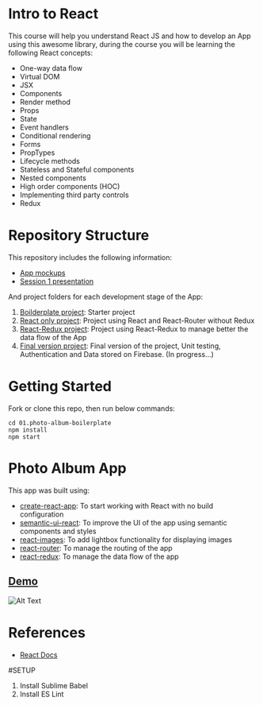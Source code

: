 # Intro to React
This course will help you understand React JS and how to develop an App using this awesome library, during the course you will be learning the following React concepts:
- One-way data flow
- Virtual DOM
- JSX
- Components
- Render method
- Props
- State
- Event handlers
- Conditional rendering
- Forms
- PropTypes
- Lifecycle methods
- Stateless and Stateful components
- Nested components
- High order components (HOC)
- Implementing third party controls
- Redux

# Repository Structure
This repository includes the following information:
- [App mockups](./mockups)
- [Session 1 presentation](http://photo-album.arturodelagarza.com/Intro-To-React-Presentation1.pdf)

And project folders for each development stage of the App:
1. [Boilderplate project](./01.photo-album-boilerplate): Starter project
2. [React only project](./02.photo-album-reactonly): Project using React and React-Router without Redux
3. [React-Redux project](./03.photo-album-withredux): Project using React-Redux to manage better the data flow of the App
4. [Final version project](./04.photo-album-finalversion): Final version of the project, Unit testing, Authentication and Data stored on Firebase. (In progress...)

# Getting Started
Fork or clone this repo, then run below commands:
````
cd 01.photo-album-boilerplate
npm install
npm start
````

# Photo Album App
This app was built using:
- [create-react-app](https://github.com/facebookincubator/create-react-app): To start working with React with no build configuration
- [semantic-ui-react](https://github.com/jhudson8/react-semantic-ui): To improve the UI of the app using semantic components and styles
- [react-images](https://github.com/jossmac/react-images): To add lightbox functionality for displaying images
- [react-router](https://github.com/ReactTraining/react-router): To manage the routing of the app
- [react-redux](https://github.com/reactjs/react-redux): To manage the data flow of the app

## [Demo](http://photo-album.arturodelagarza.com)
![Alt Text](./photo-album-demo.gif)

# References
- [React Docs](https://reactjs.org/docs/hello-world.html)


#SETUP
1) Install Sublime Babel
2) Install ES Lint